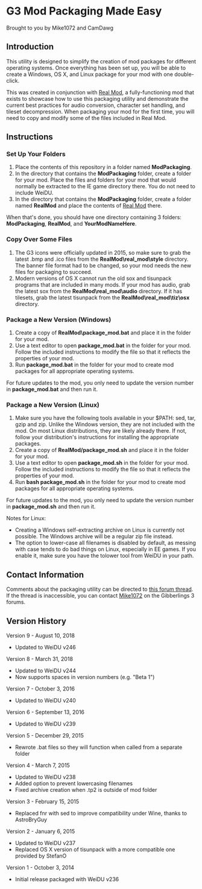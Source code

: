 # G3 Mod Packaging Made Easy
Brought to you by Mike1072 and CamDawg


## Introduction

This utility is designed to simplify the creation of mod packages for different operating systems.  Once everything has been set up, you will be able to create a Windows, OS X, and Linux package for your mod with one double-click.

This was created in conjunction with [Real Mod](https://GitHub.com/Gibberlings3/RealMod), a fully-functioning mod that exists to showcase how to use this packaging utility and demonstrate the current best practices for audio conversion, character set handling, and tileset decompression.  When packaging your mod for the first time, you will need to copy and modify some of the files included in Real Mod.


## Instructions


### Set Up Your Folders

1. Place the contents of this repository in a folder named **ModPackaging**.
2. In the directory that contains the **ModPackaging** folder, create a folder for your mod.  Place the files and folders for your mod that would normally be extracted to the IE game directory there.  You do not need to include WeiDU.
3. In the directory that contains the **ModPackaging** folder, create a folder named **RealMod** and place the contents of [Real Mod](https://GitHub.com/Gibberlings3/RealMod) there.

When that's done, you should have one directory containing 3 folders: **ModPackaging**, **RealMod**, and **YourModNameHere**.


### Copy Over Some Files

1. The G3 icons were officially updated in 2015, so make sure to grab the latest .bmp and .ico files from the **RealMod\real_mod\style** directory. The banner file format had to be changed, so your mod needs the new files for packaging to succeed.
2. Modern versions of OS X cannot run the old sox and tisunpack programs that are included in many mods.  If your mod has audio, grab the latest sox from the **RealMod\real_mod\audio** directory.  If it has tilesets, grab the latest tisunpack from the **RealMod\real_mod\tiz\osx** directory.


### Package a New Version (Windows)

1. Create a copy of **RealMod\package_mod.bat** and place it in the folder for your mod.
2. Use a text editor to open **package_mod.bat** in the folder for your mod.  Follow the included instructions to modify the file so that it reflects the properties of your mod.
3. Run **package_mod.bat** in the folder for your mod to create mod packages for all appropriate operating systems.

For future updates to the mod, you only need to update the version number in **package_mod.bat** and then run it.


### Package a New Version (Linux)

1. Make sure you have the following tools available in your $PATH: sed, tar, gzip and zip.  Unlike the Windows version, they are not included with the mod.  On most Linux distributions, they are likely already there.  If not, follow your distribution's instructions for installing the appropriate packages.
2. Create a copy of **RealMod/package_mod.sh** and place it in the folder for your mod.
3. Use a text editor to open **package_mod.sh** in the folder for your mod.  Follow the included instructions to modify the file so that it reflects the properties of your mod.
4. Run **bash package_mod.sh** in the folder for your mod to create mod packages for all appropriate operating systems.

For future updates to the mod, you only need to update the version number in **package_mod.sh** and then run it.

Notes for Linux:
- Creating a Windows self-extracting archive on Linux is currently not possible.  The Windows archive will be a regular zip file instead.
- The option to lower-case all filenames is disabled by default, as messing with case tends to do bad things on Linux, especially in EE games.  If you enable it, make sure you have the tolower tool from WeiDU in your path.


## Contact Information

Comments about the packaging utility can be directed to [this forum thread](http://gibberlings3.net/forums/index.php?showtopic=26717).  If the thread is inaccessible, you can contact [Mike1072](http://gibberlings3.net/forums/index.php?showuser=1412) on the Gibberlings 3 forums.


## Version History

Version 9 - August 10, 2018

- Updated to WeiDU v246

Version 8 - March 31, 2018

- Updated to WeiDU v244
- Now supports spaces in version numbers (e.g. "Beta 1")

Version 7 - October 3, 2016

- Updated to WeiDU v240


Version 6 - September 13, 2016

- Updated to WeiDU v239


Version 5 - December 29, 2015

- Rewrote .bat files so they will function when called from a separate folder


Version 4 - March 7, 2015

- Updated to WeiDU v238
- Added option to prevent lowercasing filenames
- Fixed archive creation when .tp2 is outside of mod folder


Version 3 - February 15, 2015

- Replaced fnr with sed to improve compatibility under Wine, thanks to AstroBryGuy


Version 2 - January 6, 2015

- Updated to WeiDU v237
- Replaced OS X version of tisunpack with a more compatible one provided by StefanO


Version 1 - October 3, 2014

- Initial release packaged with WeiDU v236
